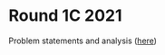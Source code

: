 # Round 1C 2021

Problem statements and analysis ([here](https://codingcompetitions.withgoogle.com/codejam/round/00000000004362d7))
